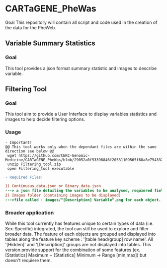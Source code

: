 # CARTaGENE_PheWas

Goal This repository will contain all script and code used in the creation of the data for the PheWeb.

## Variable Summary Statistics

### Goal

This tool provides a json format summary statistic and images to describe variable.



## Filtering Tool

### Goal

This tool aim to provide a User Interface to display variables statistics and images to help decide filtering options.

### Usage

```
- Important!
@@ This tool works only when the dependant files are within the same direction see below @@
 wget https://github.com/CERC-Genomic-Medicine/CARTaGENE_PheWas/blob/29052a0f53396846f20531109565f68a8e754332/Phenotype_filtering/Filtering_tool/Filtering_tool.zip 
 unzip Filtering_tool.zip 
 open Filtering_tool executable  
```
```diff
- Required Files!

1) Continuous_data.json or Binary_data.json
---> a json file detailing the variables to be analysed, requiered fields : '[Hidden] problem', "[Description] Variable", "[Description] Label"
2) Images folder (containing images to be displayed)
--->file called : images/"[Description] Variable".png for each object.
```

### Broader application

While this tool currently has features unique to certain types of data (i.e. Sex-Specific) integrated, the tool can still be used to explore and filter broader data. The feature of each objects are grouped and displayed into tables along the feature key scheme : '[table head/group] row name'. All '[Hidden]' and '[Description]' groups are not displayed into tables. This version provide support for the combination of some features (ex. [Statistics] Maximum + [Statistics] Minimum -> Range [min,max]) but doesn't requiere them.
